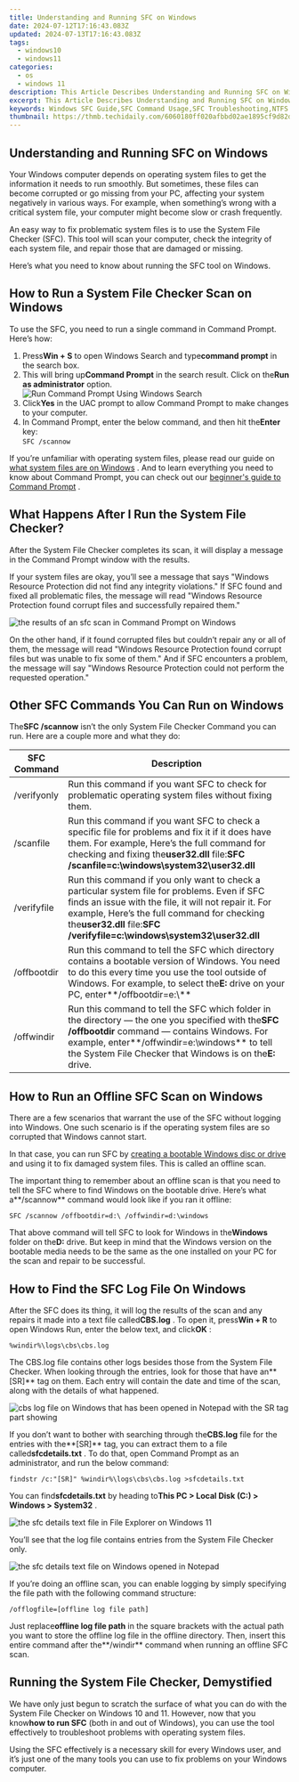 ```yaml
---
title: Understanding and Running SFC on Windows
date: 2024-07-12T17:16:43.083Z
updated: 2024-07-13T17:16:43.083Z
tags:
  - windows10
  - windows11
categories:
  - os
  - windows 11
description: This Article Describes Understanding and Running SFC on Windows
excerpt: This Article Describes Understanding and Running SFC on Windows
keywords: Windows SFC Guide,SFC Command Usage,SFC Troubleshooting,NTFS Repair Tool,Error Fixing SFC,Windows File Check,System Health SFC
thumbnail: https://thmb.techidaily.com/6060180ff020afbbd02ae1895cf9d82d0058a11f9344fe92d8db0b4a31855d9f.JPG
---
```


## Understanding and Running SFC on Windows

 Your Windows computer depends on operating system files to get the information it needs to run smoothly. But sometimes, these files can become corrupted or go missing from your PC, affecting your system negatively in various ways. For example, when something’s wrong with a critical system file, your computer might become slow or crash frequently.

 An easy way to fix problematic system files is to use the System File Checker (SFC). This tool will scan your computer, check the integrity of each system file, and repair those that are damaged or missing.

 Here’s what you need to know about running the SFC tool on Windows.

## How to Run a System File Checker Scan on Windows

 To use the SFC, you need to run a single command in Command Prompt. Here’s how:

1. Press**Win + S** to open Windows Search and type**command prompt** in the search box.
2. This will bring up**Command Prompt** in the search result. Click on the**Run as administrator** option.  
![Run Command Prompt Using Windows Search](https://static1.makeuseofimages.com/wordpress/wp-content/uploads/2022/11/Run-Command-Prompt-Using-Windows-Search.jpg)
3. Click**Yes** in the UAC prompt to allow Command Prompt to make changes to your computer.
4. In Command Prompt, enter the below command, and then hit the**Enter** key:  
`SFC /scannow`

 If you’re unfamiliar with operating system files, please read our guide on [what system files are on Windows](https://www.makeuseof.com/windows-system-files-guide/) . And to learn everything you need to know about Command Prompt, you can check out our [beginner's guide to Command Prompt](https://www.makeuseof.com/tag/a-beginners-guide-to-the-windows-command-line/) .

## What Happens After I Run the System File Checker?

 After the System File Checker completes its scan, it will display a message in the Command Prompt window with the results.

 If your system files are okay, you’ll see a message that says "Windows Resource Protection did not find any integrity violations." If SFC found and fixed all problematic files, the message will read "Windows Resource Protection found corrupt files and successfully repaired them."

![the results of an sfc scan in Command Prompt on Windows](https://static1.makeuseofimages.com/wordpress/wp-content/uploads/2022/12/sfc-scan-results.jpg)

 On the other hand, if it found corrupted files but couldn’t repair any or all of them, the message will read "Windows Resource Protection found corrupt files but was unable to fix some of them." And if SFC encounters a problem, the message will say "Windows Resource Protection could not perform the requested operation."

## Other SFC Commands You Can Run on Windows

 The**SFC /scannow** isn’t the only System File Checker Command you can run. Here are a couple more and what they do:

| SFC Command | Description                                                                                                                                                                                                                                                                       |
| ----------- | --------------------------------------------------------------------------------------------------------------------------------------------------------------------------------------------------------------------------------------------------------------------------------- |
| /verifyonly | Run this command if you want SFC to check for problematic operating system files without fixing them.                                                                                                                                                                             |
| /scanfile   | Run this command if you want SFC to check a specific file for problems and fix it if it does have them. For example, Here’s the full command for checking and fixing the**user32.dll** file:**SFC /scanfile=c:\\windows\\system32\\user32.dll**                                   |
| /verifyfile | Run this command if you only want to check a particular system file for problems. Even if SFC finds an issue with the file, it will not repair it. For example, Here’s the full command for checking the**user32.dll** file:**SFC /verifyfile=c:\\windows\\system32\\user32.dll** |
| /offbootdir | Run this command to tell the SFC which directory contains a bootable version of Windows. You need to do this every time you use the tool outside of Windows. For example, to select the**E:** drive on your PC, enter**/offbootdir=e:\\**                                         |
| /offwindir  | Run this command to tell the SFC which folder in the directory — the one you specified with the**SFC /offbootdir** command — contains Windows. For example, enter**/offwindir=e:\\windows** to tell the System File Checker that Windows is on the**E:** drive.                   |

## How to Run an Offline SFC Scan on Windows

 There are a few scenarios that warrant the use of the SFC without logging into Windows. One such scenario is if the operating system files are so corrupted that Windows cannot start.

 In that case, you can run SFC by [creating a bootable Windows disc or drive](https://www.makeuseof.com/tag/make-bootable-usb-cd-dvd-install-windows-using-iso-file/) and using it to fix damaged system files. This is called an offline scan.

 The important thing to remember about an offline scan is that you need to tell the SFC where to find Windows on the bootable drive. Here’s what a**/scannow** command would look like if you ran it offline:

`SFC /scannow /offbootdir=d:\ /offwindir=d:\windows`

 That above command will tell SFC to look for Windows in the**Windows** folder on the**D:** drive. But keep in mind that the Windows version on the bootable media needs to be the same as the one installed on your PC for the scan and repair to be successful.

## How to Find the SFC Log File On Windows

 After the SFC does its thing, it will log the results of the scan and any repairs it made into a text file called**CBS.log** . To open it, press**Win + R** to open Windows Run, enter the below text, and click**OK** :

`%windir%\logs\cbs\cbs.log`

 The CBS.log file contains other logs besides those from the System File Checker. When looking through the entries, look for those that have an**\[SR\]** tag on them. Each entry will contain the date and time of the scan, along with the details of what happened.

![cbs log file on Windows that has been opened in Notepad with the SR tag part showing](https://static1.makeuseofimages.com/wordpress/wp-content/uploads/2022/12/cbs-log-sfc-windows.jpg)

 If you don’t want to bother with searching through the**CBS.log** file for the entries with the**\[SR\]** tag, you can extract them to a file called**sfcdetails.txt** . To do that, open Command Prompt as an administrator, and run the below command:

`findstr /c:"[SR]" %windir%\logs\cbs\cbs.log >sfcdetails.txt`

 You can find**sfcdetails.txt** by heading to**This PC > Local Disk (C:) > Windows > System32** .

![the sfc details text file in File Explorer on Windows 11](https://static1.makeuseofimages.com/wordpress/wp-content/uploads/2022/12/sfc-details-file.jpg)

 You’ll see that the log file contains entries from the System File Checker only.

![the sfc details text file on Windows opened in Notepad](https://static1.makeuseofimages.com/wordpress/wp-content/uploads/2022/12/sfc-detail-txt.jpg)

 If you’re doing an offline scan, you can enable logging by simply specifying the file path with the following command structure:

`/offlogfile=[offline log file path]`

 Just replace**offline log file path** in the square brackets with the actual path you want to store the offline log file in the offline directory. Then, insert this entire command after the**/windir** command when running an offline SFC scan.

## Running the System File Checker, Demystified

 We have only just begun to scratch the surface of what you can do with the System File Checker on Windows 10 and 11\. However, now that you know**how to run SFC** (both in and out of Windows), you can use the tool effectively to troubleshoot problems with operating system files.

 Using the SFC effectively is a necessary skill for every Windows user, and it’s just one of the many tools you can use to fix problems on your Windows computer.


<ins class="adsbygoogle"
     style="display:block"
     data-ad-format="autorelaxed"
     data-ad-client="ca-pub-7571918770474297"
     data-ad-slot="1223367746"></ins>



<ins class="adsbygoogle"
     style="display:block"
     data-ad-client="ca-pub-7571918770474297"
     data-ad-slot="8358498916"
     data-ad-format="auto"
     data-full-width-responsive="true"></ins>




